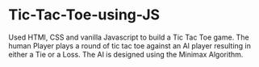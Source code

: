 # Tic-Tac-Toe-using-JS
Used HTMl, CSS and vanilla Javascript to build a Tic Tac Toe game.
The human Player plays a round of tic tac toe against an AI player resulting in either a Tie or a Loss.
The AI is designed using the Minimax Algorithm.
